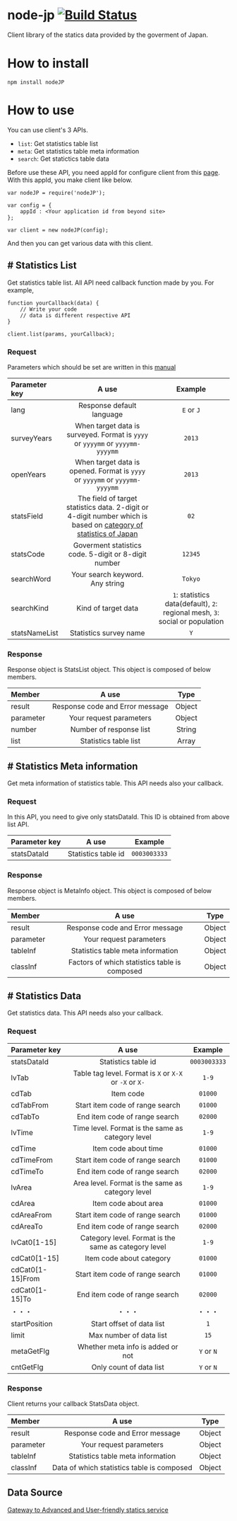 node-jp [![Build Status](https://travis-ci.org/Lewuathe/node.jp.png?branch=master)](https://travis-ci.org/Lewuathe/node.jp)
=======

Client library of the statics data provided by the goverment of Japan.

# How to install

    npm install nodeJP

# How to use
You can use client's 3 APIs.
* `list`: Get statistics table list
* `meta`: Get statistics table meta information
* `search`: Get statictics table data


Before use these API, you need appId for configure client
from this [page](https://statdb.nstac.go.jp/apiuser/php/index.php?action=provisional "page").
With this appId, you make client like below.

    var nodeJP = require('nodeJP');

    var config = {
	    appId : <Your application id from beyond site>
    };	

    var client = new nodeJP(config);

And then you can get various data with this client.

## # Statistics List
Get statistics table list. All API need callback function made by you. For example,

    function yourCallback(data) {
        // Write your code
        // data is different respective API 
    }
    
    client.list(params, yourCallback);

### Request

Parameters which should be set are written in this [manual](http://statdb.nstac.go.jp/wp/wp-content/uploads/2013/06/API-spec.pdf "manual")

| Parameter key | A use | Example |
|:-----------|:------------:|:------------:|
| lang  | Response default language | `E` or `J` |
| surveyYears |  When target data is surveyed.  Format is `yyyy` or `yyyymm` or `yyyymm-yyyymm` | `2013` | 
| openYears  | When target data is opened. Format is `yyyy` or `yyyymm` or `yyyymm-yyyymm` | `2013` | 
| statsField | The field of target statistics data. 2-digit or 4-digit number which is based on [category of statistics of Japan](http://www.e-stat.go.jp/SG1/htoukeib/TopDisp.do?bKind=10 "category of statistics of Japan") | `02` |
| statsCode | Goverment statistics code. 5-digit or 8-digit number | `12345` |
| searchWord | Your search keyword.  Any string | `Tokyo` |
| searchKind | Kind of target data | `1`: statistics data(default), `2`: regional mesh, `3`: social or population | 
| statsNameList | Statistics survey name | `Y` | 

### Response
Response object is StatsList object. This object is composed of below members.

| Member | A use | Type |
|:----------|:----------:|:---------:|
| result | Response code and Error message | Object |
| parameter | Your request parameters | Object |
| number | Number of response list | String |
| list | Statistics table list | Array |


## # Statistics Meta information
Get meta information of statistics table. This API needs also your callback.

### Request
In this API, you need to give only statsDataId. This ID is obtained from above list API.

| Parameter key | A use | Example |
|:----------|:----------:|:----------:|
| statsDataId | Statistics table id | `0003003333` | 

### Response
Response object is MetaInfo object. This object is composed of below members.

| Member | A use | Type |
|:----------|:----------:|:----------:|
| result | Response code and Error message | Object |
| parameter | Your request parameters | Object |
| tableInf | Statistics table meta information | Object |
| classInf | Factors of which statistics table is composed | Object |

## # Statistics Data
Get statistics data. This API needs also your callback.

### Request
| Parameter key | A use | Example |
|:----------|:----------:|:----------:|
| statsDataId | Statistics table id | `0003003333` | 
| lvTab | Table tag level. Format is `X` or `X-X` or `-X` or `X-` | `1-9` |
| cdTab | Item code | `01000` | 
| cdTabFrom | Start item code of range search | `01000` | 
| cdTabTo | End item code of range search | `02000` | 
| lvTime | Time level. Format is the same as category level | `1-9` | 
| cdTime | Item code about time | `01000` | 
| cdTimeFrom | Start item code of range search | `01000` | 
| cdTimeTo | End item code of range search | `02000` |
| lvArea | Area level. Format is the same as category level | `1-9` | 
| cdArea | Item code about area | `01000` | 
| cdAreaFrom | Start item code of range search | `01000` | 
| cdAreaTo | End item code of range search | `02000` |
| lvCat0[1-15] | Category level. Format is the same as category level | `1-9` | 
| cdCat0[1-15] | Item code about category | `01000` | 
| cdCat0[1-15]From | Start item code of range search | `01000` | 
| cdCat0[1-15]To | End item code of range search | `02000` |
| ・・・ | ・・・ | ・・・ |
| startPosition | Start offset of data list | `1` | 
| limit | Max number of data list | `15` | 
| metaGetFlg | Whether meta info is added or not | `Y` or `N` | 
| cntGetFlg | Only count of data list | `Y` or `N` | 

### Response
Client returns your callback StatsData object.

| Member | A use | Type | 
|:----------|:----------:|:----------:|
| result | Response code and Error message | Object |
| parameter | Your request parameters | Object |
| tableInf | Statistics table meta information | Object |
| classInf | Data of which statistics table is composed | Object |

## Data Source

[Gateway to Advanced and User-friendly statics service](http://statdb.nstac.go.jp/ "Data source")
